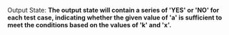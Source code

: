 Output State: **The output state will contain a series of 'YES' or 'NO' for each test case, indicating whether the given value of 'a' is sufficient to meet the conditions based on the values of 'k' and 'x'.**
